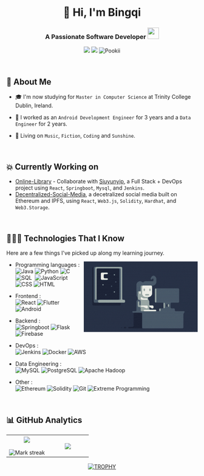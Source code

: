 <h1 align="center"> 👋 Hi, I'm Bingqi</h1>

<h3 align="center">A Passionate Software Developer <img src="https://user-images.githubusercontent.com/5679180/79618120-0daffb80-80be-11ea-819e-d2b0fa904d07.gif" height="30px" width="30px"> </h3>

<p align="center">
    <img src="https://img.shields.io/badge/-bingqi.xia@gmail.com-f7d162?style=flat-square&logo=gmail&logoColor=EA4335"/>
    <img src="https://img.shields.io/badge/- She / Her / Hers-1a9e9f?style=flat-square" />
    <img src="https://komarev.com/ghpvc/?username=pookii&label=Visitors&color=e56160&style=flat-square" alt="Pookii" />
    <!-- https://visitor-badge.glitch.me/ -->
    <!-- https://github.com/Nathan13888/VisitorBadgeReloaded#-migrating-from-visitor-badge -->
</p>

<br/>

## 🎃 About Me
- 🎓 I'm now studying for `Master in Computer Science` at Trinity College Dublin, Ireland.‍
  
- 💼 I worked as an `Android Development Engineer` for 3 years and a `Data Engineer` for 2 years.
  
- 🌱 Living on `Music`, `Fiction`, `Coding` and `Sunshine`.

</br>

## 💥 Currently Working on 
- [Online-Library](https://github.com/orgs/CodeMagician0/repositories) - Collaborate with [Siuyunyip](https://github.com/siuyunyip), a
Full Stack + DevOps project using `React`, `Springboot`, `Mysql`, and `Jenkins`.
- [Decentralized-Social-Media](https://github.com/orgs/CodeMagician0/repositories), a decetralized social media built on Ethereum and IPFS, using `React`, `Web3.js`, `Solidity`, `Hardhat`, and `Web3.Storage`.

</br>

## 👩🏻‍💻 Technologies That I Know

Here are a few things I've picked up along my learning journey.

<img alt="Night Coding" src="https://raw.githubusercontent.com/AVS1508/AVS1508/master/assets/Night-Coding.gif" align="right"/>

- Programming languages : <br />
![Java](https://img.shields.io/badge/-Java-05122A?style=flat&logo=java&logoColor=FFA518)
![Python](https://img.shields.io/badge/-Python-05122A?style=flat&logo=python)
![C](https://img.shields.io/badge/-C-05122A?style=flat&logo=C)&nbsp;
![SQL](https://img.shields.io/badge/-SQL-05122A?style=flat&logo=mysql)&nbsp;
![JavaScript](https://img.shields.io/badge/-JavaScript-05122A?style=flat&logo=javascript)
![CSS](https://img.shields.io/badge/-CSS-05122A?style=flat&logo=CSS3&logoColor=1572B6)
![HTML](https://img.shields.io/badge/-HTML-05122A?style=flat&logo=HTML5)&nbsp;


- Frontend : <br />
![React](https://img.shields.io/badge/-React-05122A?style=flat&logo=react)
![Flutter](https://img.shields.io/badge/-Flutter-05122A?style=flat&logo=flutter&logoColor=90caf9)
![Android](https://img.shields.io/badge/-Android-05122A?style=flat&logo=Android)


- Backend : <br />
![Springboot](https://img.shields.io/badge/-Springboot-05122A?style=flat&logo=springboot&logoColor=6DB33F)
![Flask](https://img.shields.io/badge/-Flask-05122A?style=flat&logo=flask&logoColor=009688)
![Firebase](https://img.shields.io/badge/-Firebase-05122A?style=flat&logo=firebase)


- DevOps : <br />
![Jenkins](https://img.shields.io/badge/-Jenkins-05122A?style=flat&logo=jenkins&logoColor=eae0c6)
![Docker](https://img.shields.io/badge/-Docker-05122A?style=flat&logo=docker)
![AWS](https://img.shields.io/badge/-AWS-05122A?style=flat&logo=amazon-aws&logoColor=ff8800)


- Data Engineering : <br />
![MySQL](https://img.shields.io/badge/-MySQL-05122A?style=flat&logo=mysql&logoColor=e4692f)
![PostgreSQL](https://img.shields.io/badge/-PostgreSQL-05122A?style=flat&logo=postgresql)
![Apache Hadoop](https://img.shields.io/badge/-Hadoop-05122A?style=flat&logo=Apache+Hadoop&logoColor=ffe200)

- Other : <br />
![Ethereum](https://img.shields.io/badge/-Ethereum-05122A?style=flat&logo=ethereum&logoColor=2aae2a)
![Solidity](https://img.shields.io/badge/-Solidity-05122A?style=flat&logo=solidity&logoColor=9d9d9d)
![Git](https://img.shields.io/badge/-Git-05122A?style=flat&logo=git)
![Extreme Programming](https://img.shields.io/badge/-Extreme%20Programming-05122A?style=flat&logo=extreme+programming)

</br>

## 📊 GitHub Analytics

<!--- stats & Trophy (start) -->
<p align="center">
  <!--- stats (start) -->
<table align="center">
<tr border="none">
<td width="50%" align="center">
  
  <img  align="center"  src="https://github-readme-stats.vercel.app/api?username=pookii&theme=dark&show_icons=true&count_private=true" />
  <br></br>
  <img  title="🔥 Get streak stats for your profile at git.io/streak-stats" alt="Mark streak" src="https://github-readme-streak-stats.herokuapp.com/?user=pookii&theme=dark&hide_border=false" /> 
</td>

<td width="50%" align="center">

  <img  align="center"  src="https://github-readme-stats.anuraghazra1.vercel.app/api/top-langs/?username=pookii&theme=dark&hide_border=false&no-bg=true&no-frame=true&langs_count=6"/>
  
  </td>
</tr>
</table>
<!--- stats (end) -->

<!--- trophy (start) -->
<div align=center>
  <a href="https://github.com/ryo-ma/github-profile-trophy" title="Go to Source">
      <img align="center" src="https://github-profile-trophy.vercel.app/?username=pookii&theme=radical&row=1&column=7&margin-h=15&margin-w=5&no-bg=true" alt="TROPHY" />
    </a>
</div>
<!--- trophy (start) -->
</p>        
<!--- stats (end) -->
<!-- </br> -->
<!--- snake -->
<!-- <div align="center">
  <img  src="https://github.com/Pookii/Pookii/blob/main/resources/pookii-contribution-snake.svg"
       alt="snake" /></a>
</div> -->